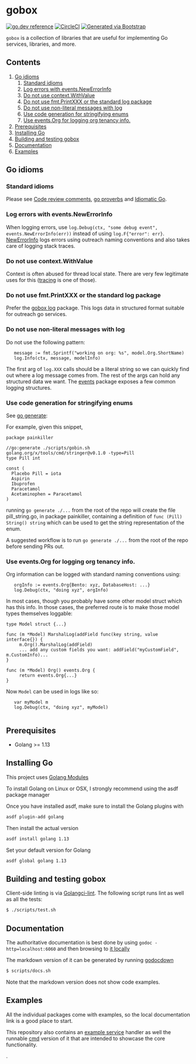 # gobox

[![go.dev reference](https://img.shields.io/badge/go.dev-reference-007d9c?logo=go&logoColor=white)](https://pkg.go.dev/github.com/getoutreach/gobox)
[![CircleCI](https://circleci.com/gh/getoutreach/gobox.svg?style=shield&circle-token=<YOUR_STATUS_API_TOKEN:READ:https://circleci.com/docs/2.0/status-badges/>)](https://circleci.com/gh/getoutreach/gobox)
[![Generated via Bootstrap](https://img.shields.io/badge/Outreach-Bootstrap-%235951ff)](https://github.com/getoutreach/bootstrap)

<!--- Block(description) -->
`gobox` is a collection of libraries that are useful for implementing Go services, libraries, and more.
<!--- EndBlock(description) -->

## Contents
1. [Go idioms](#go-idioms)
    1. [Standard idioms](#standard-idioms)
    2. [Log errors with events.NewErrorInfo](#log-errors-with-events-newerrorinfo)
    3. [Do not use context.WithValue](#do-not-use-context-withvalue)
    4. [Do not use fmt.PrintXXX or the standard log package](#do-not-use-fmt-printxxx-or-the-standard-log-package)
    5. [Do not use non-literal messages with log](#do-not-use-non-literal-messages-with-log)
    6. [Use code generation for stringifying enums](#use-code-generation-for-stringifying-enums)
    7. [Use events.Org for logging org tenancy info.](#use-events-org-for-logging-org-tenancy-info)
2. [Prerequisites](#prerequisites)
3. [Installing Go](#installing-go)
4. [Building and testing gobox](#building-and-testing-gobox)
5. [Documentation](#documentation)
6. [Examples](#examples)

## Go idioms

### Standard idioms

Please see [Code review
comments](https://github.com/golang/go/wiki/CodeReviewComments),
[go proverbs](https://go-proverbs.github.io/) and
[Idiomatic Go](https://dmitri.shuralyov.com/idiomatic-go).

### Log errors with events.NewErrorInfo

When logging errors, use `log.Debug(ctx, "some debug event", events.NewErrorInfo(err))` instead of using `log.F{"error": err}`.  [NewErrorInfo](https://github.com/getoutreach/gobox/blob/master/docs/events.md) logs errors using outreach naming conventions and also takes care of logging stack traces.

### Do not use context.WithValue

Context is often abused for thread local state.  There are very few legitimate uses for this ([tracing](https://github.com/getoutreach/gobox/blob/master/docs/trace.md) is one of those).

### Do not use fmt.PrintXXX or the standard log package

Prefer the [gobox log](https://github.com/getoutreach/gobox/blob/master/docs/log.md) package. This logs data in structured format suitable for outreach go services.

### Do not use non-literal messages with log

Do not use the following pattern:

```golang
   message := fmt.Sprintf("working on org: %s", model.Org.ShortName)
   log.Info(ctx, message, modelInfo)
```

The first arg of `log.XXX` calls should be a literal string so we can
quickly find out where a log message comes from.  The rest of the args
can hold any structured data we want.  The
[events](https://github.com/getoutreach/gobox/blob/master/docs/events.md)
package exposes a few common logging structures.

### Use code generation for stringifying enums

See [go generate](https://blog.golang.org/generate):

For example, given this snippet,

```golang
package painkiller

//go:generate ./scripts/gobin.sh golang.org/x/tools/cmd/stringer@v0.1.0 -type=Pill
type Pill int

const (
  Placebo Pill = iota
  Aspirin
  Ibuprofen
  Paracetamol
  Acetaminophen = Paracetamol
)
```
running `go generate ./...` from the root of the repo will create the
file pill_string.go, in package painkiller, containing a definition of
`func (Pill) String() string` which can be used to get the string
representation of the enum.

A suggested workflow is to run `go generate ./...` from the root of the repo before sending PRs out.

### Use events.Org for logging org tenancy info.

Org information can be logged with standard naming conventions using:

```golang
   orgInfo := events.Org{Bento: xyz, DatabaseHost: ...}
   log.Debug(ctx, "doing xyz", orgInfo)
```

In most cases, though you probably have some other model struct which
has this info. In those cases, the preferred route is to make those
model types themselves loggable:

```golang
type Model struct {...}

func (m *Model) MarshalLog(addField func(key string, value interface{}) {
     m.Org().MarshalLog(addField)
     ... add any custom fields you want: addField("myCustomField", m.CustomInfo)...
}

func (m *Model) Org() events.Org {
     return events.Org{...}
}
```

Now `Model` can be used in logs like so:

```golang
   var myModel m
   log.Debug(ctx, "doing xyz", myModel)
   
```

## Prerequisites

* Golang >= 1.13

## Installing Go

This project uses [Golang Modules](https://blog.golang.org/using-go-modules)

To install Golang on Linux or OSX, I strongly recommend using the asdf package manager

Once you have installed asdf, make sure to install the Golang plugins with

```bash
asdf plugin-add golang
```

Then install the actual version

```bash
asdf install golang 1.13
```

Set your default version for Golang

```bash
asdf global golang 1.13
```

## Building and testing gobox

Client-side linting is via
[Golangci-lint](https://github.com/golangci/golangci-lint).  The
following script runs lint as well as all the tests:

```bash
$ ./scripts/test.sh
```

## Documentation

The authoritative documentation is best done by using `godoc -http=localhost:6060` and then browsing to [it locally](http://localhost:6060/pkg/github.com/getoutreach/gobox/)

The markdown version of it can be generated by running [godocdown](https://github.com/robertkrimen/godocdown)

```bash
$ scripts/docs.sh
```

Note that the markdown version does not show code examples.

## Examples

All the individual packages come with examples, so the local
documentation link is a good place to start.

This repository also contains an [example
service](https://github.com/getoutreach/gobox/tree/master/pkg/example)
handler as well the runnable
[cmd](https://github.com/getoutreach/gobox/tree/master/cmd/example)
version of it that are intended to showcase the core functionality.

.
